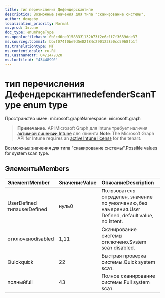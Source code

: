 ```yaml
---
title: тип перечисления Дефендерскантипе
description: Возможные значения для типа "сканирование системы".
author: dougeby
localization_priority: Normal
ms.prod: Intune
doc_type: enumPageType
ms.openlocfilehash: 0b3cd6ce91588331132b73f2e6c0f7f3639dde37
ms.sourcegitcommit: bbcf074f0be9d5e02f84c290122850cc5968fb1f
ms.translationtype: MT
ms.contentlocale: ru-RU
ms.lasthandoff: 04/14/2020
ms.locfileid: "43448999"
---
```

# <a name="defenderscantype-enum-type"></a><span data-ttu-id="9cf0f-103">тип перечисления Дефендерскантипе</span><span class="sxs-lookup"><span data-stu-id="9cf0f-103">defenderScanType enum type</span></span>

<span data-ttu-id="9cf0f-104">Пространство имен: microsoft.graph</span><span class="sxs-lookup"><span data-stu-id="9cf0f-104">Namespace: microsoft.graph</span></span>

> <span data-ttu-id="9cf0f-105">**Примечание.** API Microsoft Graph для Intune требует наличия [активной лицензии Intune](https://go.microsoft.com/fwlink/?linkid=839381) для клиента.</span><span class="sxs-lookup"><span data-stu-id="9cf0f-105">**Note:** The Microsoft Graph API for Intune requires an [active Intune license](https://go.microsoft.com/fwlink/?linkid=839381) for the tenant.</span></span>

<span data-ttu-id="9cf0f-106">Возможные значения для типа "сканирование системы".</span><span class="sxs-lookup"><span data-stu-id="9cf0f-106">Possible values for system scan type.</span></span>

## <a name="members"></a><span data-ttu-id="9cf0f-107">Элементы</span><span class="sxs-lookup"><span data-stu-id="9cf0f-107">Members</span></span>
|<span data-ttu-id="9cf0f-108">Элемент</span><span class="sxs-lookup"><span data-stu-id="9cf0f-108">Member</span></span>|<span data-ttu-id="9cf0f-109">Значение</span><span class="sxs-lookup"><span data-stu-id="9cf0f-109">Value</span></span>|<span data-ttu-id="9cf0f-110">Описание</span><span class="sxs-lookup"><span data-stu-id="9cf0f-110">Description</span></span>|
|:---|:---|:---|
|<span data-ttu-id="9cf0f-111">UserDefined типа</span><span class="sxs-lookup"><span data-stu-id="9cf0f-111">userDefined</span></span>|<span data-ttu-id="9cf0f-112">нуль</span><span class="sxs-lookup"><span data-stu-id="9cf0f-112">0</span></span>|<span data-ttu-id="9cf0f-113">Пользователь определен, значение по умолчанию, без намерения.</span><span class="sxs-lookup"><span data-stu-id="9cf0f-113">User Defined, default value, no intent.</span></span>|
|<span data-ttu-id="9cf0f-114">отключено</span><span class="sxs-lookup"><span data-stu-id="9cf0f-114">disabled</span></span>|<span data-ttu-id="9cf0f-115">1,1</span><span class="sxs-lookup"><span data-stu-id="9cf0f-115">1</span></span>|<span data-ttu-id="9cf0f-116">Сканирование системы отключено.</span><span class="sxs-lookup"><span data-stu-id="9cf0f-116">System scan disabled.</span></span>|
|<span data-ttu-id="9cf0f-117">Quick</span><span class="sxs-lookup"><span data-stu-id="9cf0f-117">quick</span></span>|<span data-ttu-id="9cf0f-118">2</span><span class="sxs-lookup"><span data-stu-id="9cf0f-118">2</span></span>|<span data-ttu-id="9cf0f-119">Быстрая проверка системы.</span><span class="sxs-lookup"><span data-stu-id="9cf0f-119">Quick system scan.</span></span>|
|<span data-ttu-id="9cf0f-120">полный</span><span class="sxs-lookup"><span data-stu-id="9cf0f-120">full</span></span>|<span data-ttu-id="9cf0f-121">4</span><span class="sxs-lookup"><span data-stu-id="9cf0f-121">3</span></span>|<span data-ttu-id="9cf0f-122">Полное сканирование системы.</span><span class="sxs-lookup"><span data-stu-id="9cf0f-122">Full system scan.</span></span>|







